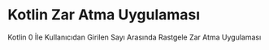 # Kotlin Zar Atma Uygulaması

Kotlin 0 İle Kullanıcıdan Girilen Sayı Arasında Rastgele Zar Atma Uygulaması
